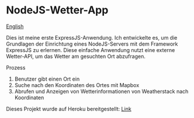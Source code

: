 # NodeJS-Wetter-App
[English](./README.md)

Dies ist meine erste ExpressJS-Anwendung. Ich entwickelte es, um die Grundlagen der Einrichtung eines NodeJS-Servers mit dem Framework ExpressJS zu erlernen.
Diese einfache Anwendung nutzt eine externe Wetter-API, um das Wetter am gesuchten Ort abzufragen.

Prozess
1. Benutzer gibt einen Ort ein
2. Suche nach den Koordinaten des Ortes mit Mapbox
3. Abrufen und Anzeigen von Wetterinformationen von Weatherstack nach Koordinaten

Dieses Projekt wurde auf Heroku bereitgestellt: [Link](https://donat-nodejs-weather-project.herokuapp.com/weather)

